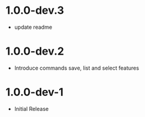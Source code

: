 # 1.0.0-dev.3
- update readme

# 1.0.0-dev.2
- Introduce commands save, list and select features


# 1.0.0-dev-1
- Initial Release